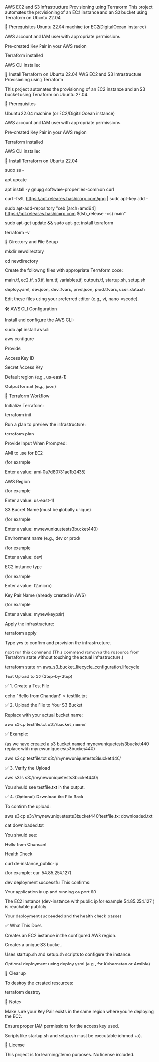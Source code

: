 
AWS EC2 and S3 Infrastructure Provisioning using Terraform This project automates the provisioning of an EC2 instance and an S3 bucket using Terraform on Ubuntu 22.04.

🔧 Prerequisites Ubuntu 22.04 machine (or EC2/DigitalOcean instance)

AWS account and IAM user with appropriate permissions

Pre-created Key Pair in your AWS region

Terraform installed

AWS CLI installed

🧱 Install Terraform on Ubuntu 22.04 AWS EC2 and S3 Infrastructure Provisioning using Terraform

This project automates the provisioning of an EC2 instance and an S3 bucket using Terraform on Ubuntu 22.04.

🔧 Prerequisites

Ubuntu 22.04 machine (or EC2/DigitalOcean instance)

AWS account and IAM user with appropriate permissions

Pre-created Key Pair in your AWS region

Terraform installed

AWS CLI installed

🧱 Install Terraform on Ubuntu 22.04

sudo su -

apt update

apt install -y gnupg software-properties-common curl

curl -fsSL https://apt.releases.hashicorp.com/gpg | sudo apt-key add -

sudo apt-add-repository "deb [arch=amd64] https://apt.releases.hashicorp.com $(lsb_release -cs) main"

sudo apt-get update && sudo apt-get install terraform

terraform -v

📁 Directory and File Setup

mkdir newdirectory

cd newdirectory

Create the following files with appropriate Terraform code:

main.tf, ec2.tf, s3.tf, iam.tf, variables.tf, outputs.tf, startup.sh, setup.sh

deploy.yaml, dev.json, dev.tfvars, prod.json, prod.tfvars, user_data.sh

Edit these files using your preferred editor (e.g., vi, nano, vscode).

🛠️ AWS CLI Configuration

Install and configure the AWS CLI:

sudo apt install awscli

aws configure

Provide:

Access Key ID

Secret Access Key

Default region (e.g., us-east-1)

Output format (e.g., json)

🚀 Terraform Workflow

Initialize Terraform:

terraform init

Run a plan to preview the infrastructure:

terraform plan

Provide Input When Prompted:

AMI to use for EC2

(for example

Enter a value: ami-0a7d80731ae1b2435)

AWS Region

(for example

Enter a value: us-east-1)

S3 Bucket Name (must be globally unique)

(for example

Enter a value: mynewuniquetests3bucket440)

Environment name (e.g., dev or prod)

(for example

Enter a value: dev)

EC2 instance type

(for example

Enter a value: t2.micro)

Key Pair Name (already created in AWS)

(for example

Enter a value: mynewkeypair)

Apply the infrastructure:

terraform apply

Type yes to confirm and provision the infrastructure.

next run this command (This command removes the resource from Terraform state without touching the actual infrastructure.)

terraform state rm aws_s3_bucket_lifecycle_configuration.lifecycle

Test Upload to S3 (Step-by-Step)

✅ 1. Create a Test File

echo "Hello from Chandan!" > testfile.txt

✅ 2. Upload the File to Your S3 Bucket

Replace with your actual bucket name:

aws s3 cp testfile.txt s3://bucket_name/

✅ Example:

(as we have created a s3 bucket named mynewuniquetests3bucket440 replace with mynewuniquetests3bucket440)

aws s3 cp testfile.txt s3://mynewuniquetests3bucket440/

✅ 3. Verify the Upload

aws s3 ls s3://mynewuniquetests3bucket440/

You should see testfile.txt in the output.

✅ 4. (Optional) Download the File Back

To confirm the upload:

aws s3 cp s3://mynewuniquetests3bucket440/testfile.txt downloaded.txt

cat downloaded.txt

You should see:

Hello from Chandan!

Health Check

curl de-instance_public-ip

(for example: curl 54.85.254.127)

dev deployment successful This confirms:

Your application is up and running on port 80

The EC2 instance (dev-instance with public ip for example 54.85.254.127 ) is reachable publicly

Your deployment succeeded and the health check passes

✅ What This Does

Creates an EC2 instance in the configured AWS region.

Creates a unique S3 bucket.

Uses startup.sh and setup.sh scripts to configure the instance.

Optional deployment using deploy.yaml (e.g., for Kubernetes or Ansible).

🧼 Cleanup

To destroy the created resources:

terraform destroy

📎 Notes

Make sure your Key Pair exists in the same region where you’re deploying the EC2.

Ensure proper IAM permissions for the access key used.

Scripts like startup.sh and setup.sh must be executable (chmod +x).

📁 License

This project is for learning/demo purposes. No license included.
